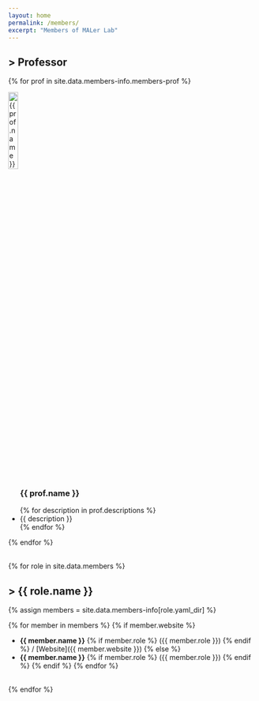 ```yaml
---
layout: home
permalink: /members/
excerpt: "Members of MALer Lab"
---
```


## > Professor
{% for prof in site.data.members-info.members-prof %}
<section class="profile">
    <img src="{{ site.baseurl }}/assets/images/{{ prof.image }}" alt="{{ prof.name }}" style="width:20%">
    <div class="profile-content">
        <ul>
        <h3>{{ prof.name }}</h3>
        {% for description in prof.descriptions %}
            <li>{{ description }}</li>
        {% endfor %}
        </ul>
    </div>
</section>
{% endfor %}

<br/>
<br/>

{% for role in site.data.members %}
## > {{ role.name }}

{% assign members = site.data.members-info[role.yaml_dir] %}

{% for member in members %}
{% if member.website %}
- **{{ member.name }}**
{% if member.role %} ({{ member.role }}) {% endif %} / [Website]({{ member.website }})
{% else %}
- **{{ member.name }}**
{% if member.role %} ({{ member.role }}) {% endif %}
{% endif %}
{% endfor %}
<br/>
{% endfor %}

